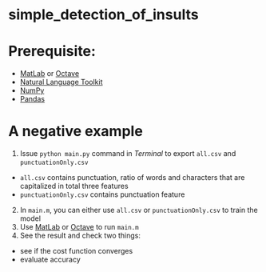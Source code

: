 # simple_detection_of_insults

# Prerequisite:
- [MatLab](https://www.mathworks.com/) or [Octave](https://www.gnu.org/software/octave/)
- [Natural Language Toolkit](http://www.nltk.org/)
- [NumPy](http://www.numpy.org/)
- [Pandas](http://pandas.pydata.org/)

# A negative example
1. Issue `python main.py` command in *Terminal* to export `all.csv` and `punctuationOnly.csv`
  - `all.csv` contains punctuation, ratio of words and characters that are capitalized in total three features
  - `punctuationOnly.csv` contains punctuation feature
2. In `main.m`, you can either use `all.csv` or `punctuationOnly.csv` to train the model
3. Use [MatLab](https://www.mathworks.com/) or [Octave](https://www.gnu.org/software/octave/) to run `main.m`
4. See the result and check two things:
  - see if the cost function converges
  - evaluate accuracy
